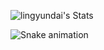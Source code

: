 ![lingyundai's Stats](https://github-readme-stats.vercel.app/api?username=lingyundai&theme=nord&show_icons=true&hide_border=true&count_private=true)

<img src="https://raw.githubusercontent.com/lingyundai/lingyundai/output/snake.svg" alt="Snake animation" />

###
